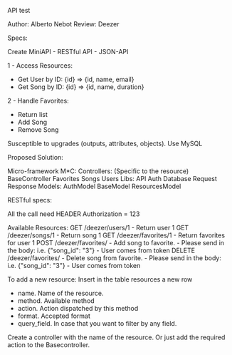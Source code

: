 API test

Author: Alberto Nebot
Review: Deezer

Specs:

Create MiniAPI - RESTful API - JSON-API

1 - Access Resources:

  - Get User by ID: {id} => {id, name, email}
  - Get Song by ID: {id} => {id, name, duration}

2 - Handle Favorites:

  - Return list
  - Add Song
  - Remove Song

Susceptible to upgrades (outputs, attributes, objects). Use MySQL


Proposed Solution:

Micro-framework M*C:
  Controllers: (Specific to the resource)
    BaseController
    Favorites
    Songs
    Users
  Libs:
    API
    Auth
    Database
    Request
    Response
  Models:
    AuthModel
    BaseModel
    ResourcesModel


RESTful specs:

All the call need HEADER Authorization = 123

Available Resources:
  GET    /deezer/users/1 - Return user 1
  GET    /deezer/songs/1 - Return song 1
  GET    /deezer/favorites/1 - Return favorites for user 1
  POST   /deezer/favorites/ - Add song to favorite.
    - Please send in the body: i.e. {"song_id": "3"}
    - User comes from token
  DELETE /deezer/favorites/ - Delete song from favorite.
    - Please send in the body: i.e. {"song_id": "3"}
    - User comes from token

To add a new resource:
  Insert in the table resources a new row
  - name. Name of the resource.
  - method. Available method
  - action. Action dispatched by this method
  - format. Accepted format
  - query_field. In case that you want to filter by any field.

  Create a controller with the name of the resource. Or just add the required action to the Basecontroller.
